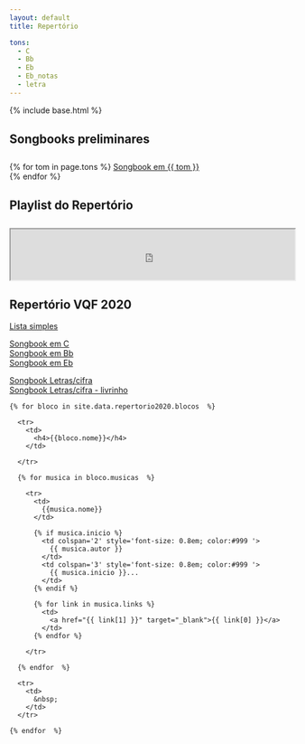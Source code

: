 ```yaml
---
layout: default
title: Repertório

tons:
  - C
  - Bb
  - Eb
  - Eb_notas
  - letra
---
```

{% include base.html %}

<style type="text/css" media="screen">
  td {
    padding: 5px 10px;
  }

  h4 {
    font-size: 1.5em;
    font-weight: bold;
    margin-top:30px;
  }
</style>

#### Songbooks preliminares

  {% for tom in page.tons  %}
  <a href='partituras/songbooks/songbook{{ tom }}.pdf' target='_blank'>Songbook em {{ tom }}</a><br/>
  {% endfor %}


#### Playlist do Repertório

<iframe style="width: 100%; height: 90px;" scrolling="no" src="https://midia.borges.net.br/share.php?id=7&amp;secret=vqfcarnaval2020&amp;embed=true"></iframe>

## Repertório VQF 2020

  <a href='{{base}}/repertorio_lista'>Lista simples</a><br/>

  <a href='{{base}}/partituras/songbooks/songbookC.pdf'>Songbook em C</a><br/>
  <a href='{{base}}/partituras/songbooks/songbookBb.pdf'>Songbook em Bb</a><br/>
  <a href='{{base}}/partituras/songbooks/songbookEb.pdf'>Songbook em Eb</a><br/>

  <a href='{{base}}/partituras/songbooks/songbookletra.pdf'>Songbook Letras/cifra</a><br/>
  <a href='{{base}}/partituras/songbooks/songbookletrabooklet.pdf'>Songbook Letras/cifra - livrinho</a><br/>

  <table>

    {% for bloco in site.data.repertorio2020.blocos  %}

      <tr>
        <td>
          <h4>{{bloco.nome}}</h4>
        </td>

      </tr>

      {% for musica in bloco.musicas  %}

        <tr>
          <td>
            {{musica.nome}}
          </td>

          {% if musica.inicio %}
            <td colspan='2' style='font-size: 0.8em; color:#999 '>
              {{ musica.autor }}
            </td>
            <td colspan='3' style='font-size: 0.8em; color:#999 '>
              {{ musica.inicio }}...
            </td>
          {% endif %}

          {% for link in musica.links %}
            <td>
              <a href="{{ link[1] }}" target="_blank">{{ link[0] }}</a>
            </td>
          {% endfor %}

        </tr>

      {% endfor  %}

      <tr>
        <td>
          &nbsp;
        </td>
      </tr>

    {% endfor  %}


  </table>


